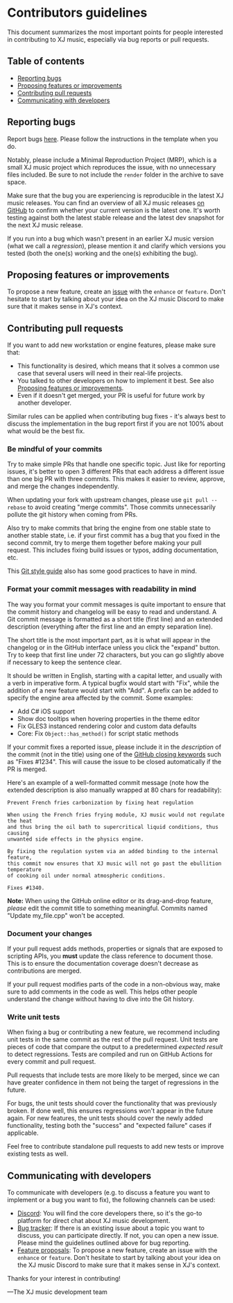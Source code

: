 # Contributors guidelines

This document summarizes the most important points for people interested in
contributing to XJ music, especially via bug reports or pull requests.

## Table of contents

- [Reporting bugs](#reporting-bugs)
- [Proposing features or improvements](#proposing-features-or-improvements)
- [Contributing pull requests](#contributing-pull-requests)
- [Communicating with developers](#communicating-with-developers)

## Reporting bugs

Report bugs [here](https://github.com/xjmusic/xjmusic/issues/new?assignees=&labels=&template=bug_report.yml).
Please follow the instructions in the template when you do.

Notably, please include a Minimal Reproduction Project (MRP), which is a small
XJ music project which reproduces the issue, with no unnecessary files included.
Be sure to not include the `render` folder in the archive to save space.

Make sure that the bug you are experiencing is reproducible in the latest XJ music
releases. You can find an overview of all XJ music releases [on GitHub](https://github.com/xjmusic/xjmusic/releases)
to confirm whether your current version is the latest one. It's worth testing
against both the latest stable release and the latest dev snapshot for the next
XJ music release.

If you run into a bug which wasn't present in an earlier XJ music version (what we
call a _regression_), please mention it and clarify which versions you tested
(both the one(s) working and the one(s) exhibiting the bug).

## Proposing features or improvements

To propose a new feature, create an [issue](https://github.com/xjmusic/xjmusic/issues) 
with the `enhance` or `feature`. Don't hesitate to start by talking about your idea on 
the XJ music Discord to make sure that it makes sense in XJ's context.

## Contributing pull requests

If you want to add new workstation or engine features, please make sure that:

- This functionality is desired, which means that it solves a common use case
  that several users will need in their real-life projects.
- You talked to other developers on how to implement it best. See also
  [Proposing features or improvements](#proposing-features-or-improvements).
- Even if it doesn't get merged, your PR is useful for future work by another
  developer.

Similar rules can be applied when contributing bug fixes - it's always best to
discuss the implementation in the bug report first if you are not 100% about
what would be the best fix.

### Be mindful of your commits

Try to make simple PRs that handle one specific topic. Just like for reporting
issues, it's better to open 3 different PRs that each address a different issue
than one big PR with three commits. This makes it easier to review, approve, and
merge the changes independently.

When updating your fork with upstream changes, please use ``git pull --rebase``
to avoid creating "merge commits". Those commits unnecessarily pollute the git
history when coming from PRs.

Also try to make commits that bring the engine from one stable state to another
stable state, i.e. if your first commit has a bug that you fixed in the second
commit, try to merge them together before making your pull request. This
includes fixing build issues or typos, adding documentation, etc.

This [Git style guide](https://github.com/agis-/git-style-guide) also has some
good practices to have in mind.

### Format your commit messages with readability in mind

The way you format your commit messages is quite important to ensure that the
commit history and changelog will be easy to read and understand. A Git commit
message is formatted as a short title (first line) and an extended description
(everything after the first line and an empty separation line).

The short title is the most important part, as it is what will appear in the
changelog or in the GitHub interface unless you click the "expand" button.
Try to keep that first line under 72 characters, but you can go slightly above
if necessary to keep the sentence clear.

It should be written in English, starting with a capital letter, and usually
with a verb in imperative form. A typical bugfix would start with "Fix", while
the addition of a new feature would start with "Add". A prefix can be added to
specify the engine area affected by the commit. Some examples:

- Add C# iOS support
- Show doc tooltips when hovering properties in the theme editor
- Fix GLES3 instanced rendering color and custom data defaults
- Core: Fix `Object::has_method()` for script static methods

If your commit fixes a reported issue, please include it in the _description_
of the commit (not in the title) using one of the
[GitHub closing keywords](https://docs.github.com/en/issues/tracking-your-work-with-issues/linking-a-pull-request-to-an-issue)
such as "Fixes #1234". This will cause the issue to be closed automatically if
the PR is merged.

Here's an example of a well-formatted commit message (note how the extended
description is also manually wrapped at 80 chars for readability):

```text
Prevent French fries carbonization by fixing heat regulation

When using the French fries frying module, XJ music would not regulate the heat
and thus bring the oil bath to supercritical liquid conditions, thus causing
unwanted side effects in the physics engine.

By fixing the regulation system via an added binding to the internal feature,
this commit now ensures that XJ music will not go past the ebullition temperature
of cooking oil under normal atmospheric conditions.

Fixes #1340.
```

**Note:** When using the GitHub online editor or its drag-and-drop
feature, *please* edit the commit title to something meaningful. Commits named
"Update my_file.cpp" won't be accepted.

### Document your changes

If your pull request adds methods, properties or signals that are exposed to
scripting APIs, you **must** update the class reference to document those.
This is to ensure the documentation coverage doesn't decrease as contributions
are merged.

If your pull request modifies parts of the code in a non-obvious way, make sure
to add comments in the code as well. This helps other people understand the
change without having to dive into the Git history.

### Write unit tests

When fixing a bug or contributing a new feature, we recommend including unit
tests in the same commit as the rest of the pull request. Unit tests are pieces
of code that compare the output to a predetermined *expected result* to detect
regressions. Tests are compiled and run on GitHub Actions for every commit and
pull request.

Pull requests that include tests are more likely to be merged, since we can have
greater confidence in them not being the target of regressions in the future.

For bugs, the unit tests should cover the functionality that was previously
broken. If done well, this ensures regressions won't appear in the future
again. For new features, the unit tests should cover the newly added
functionality, testing both the "success" and "expected failure" cases if
applicable.

Feel free to contribute standalone pull requests to add new tests or improve
existing tests as well.

## Communicating with developers

To communicate with developers (e.g. to discuss a feature you want to implement
or a bug you want to fix), the following channels can be used:

- [Discord](https://discord.xj.io): You will
  find the core developers there, so it's the go-to platform for direct chat
  about XJ music development.
- [Bug tracker](https://github.com/xjmusic/xjmusic/issues): If there is an
  existing issue about a topic you want to discuss, you can participate directly.
  If not, you can open a new issue. Please mind the guidelines outlined above
  for bug reporting.
- [Feature proposals](https://github.com/xjmusic/xjmusic/issues):
  To propose a new feature, create an issue with the `enhance` or `feature`. Don't
  hesitate to start by talking about your idea on the XJ music Discord
  to make sure that it makes sense in XJ's context.

Thanks for your interest in contributing!

—The XJ music development team